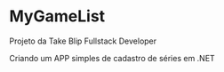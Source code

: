# MyGameList
Projeto da Take Blip Fullstack Developer

Criando um APP simples de cadastro de séries em .NET
